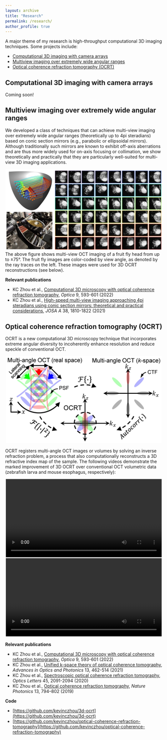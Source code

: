 ```yaml
---
layout: archive
title: "Research"
permalink: /research/
author_profile: true
---
```


A major theme of my research is high-throughput computational 3D imaging techniques. Some projects include:
- [Computational 3D imaging with camera arrays](#computational-3d-imaging-with-camera-arrays)
- [Multiview imaging over extremely wide angular ranges](#multiview-imaging-over-extremely-wide-angular-ranges)
- [Optical coherence refraction tomography (OCRT)](#optical-coherence-refraction-tomography-ocrt)

## Computational 3D imaging with camera arrays
Coming soon!

## Multiview imaging over extremely wide angular ranges
We developed a class of techniques that can achieve multi-view imaging over extremely wide angular ranges (theoretically up to 4pi steradians) based on conic section mirrors (e.g., parabolic or ellipsoidal mirrors). Although traditionally such mirrors are known to exhibit off-axis aberrations and are thus more widely used for on-axis focusing or collimation, we show theoretically and practically that they are particularly well-suited for multi-view 3D imaging applications.

<center><img src="/images/parabolic_mirror.jpg" alt="multiangle imaging with parabolic mirror" width="800"/></center>
The above figure shows multi-view OCT imaging of a fruit fly head from up to ±75&deg;. The fruit fly images are color-coded by view angle, as denoted by the ray traces on the left. These images were used for 3D OCRT reconstructions (see below).


**Relevant publications**
- KC Zhou et al., [Computational 3D microscopy with optical coherence refraction tomography](https://doi.org/10.1364/OPTICA.454860), *Optica* 9, 593-601 (2022)
- KC Zhou et al., [High-speed multi-view imaging approaching 4pi steradians using conic section mirrors: theoretical and practical considerations](https://www.osapublishing.org/josaa/abstract.cfm?uri=josaa-38-12-1810), *JOSA A* 38, 1810-1822 (2021)  


## Optical coherence refraction tomography (OCRT)
OCRT is a new computational 3D microscopy technique that incorporates extreme angular diversity to incoherently enhance resolution and reduce speckle of conventional OCT.

<center><img src="/images/OCRT_overview.jpg" alt="OCRT k-space synthesis" width="500"/></center>

OCRT registers multi-angle OCT images or volumes by solving an inverse refraction problem, a process that also computationally reconstructs a 3D refractive index map of the sample. The following videos demonstrate the marked improvement of 3D OCRT over conventional OCT volumetric data (zebrafish larva and mouse esophagus, respectively):

<center>
<video width="500" controls>
  <source src="/images/OCRT_example1.mp4" type="video/mp4">
</video>
<video width="500" controls>
  <source src="/images/OCRT_example2.mp4" type="video/mp4">
</video>
</center>

**Relevant publications**
- KC Zhou et al., [Computational 3D microscopy with optical coherence refraction tomography](https://doi.org/10.1364/OPTICA.454860), *Optica* 9, 593-601 (2022)
- KC Zhou et al., [Unified k-space theory of optical coherence tomography](https://www.osapublishing.org/aop/fulltext.cfm?uri=aop-13-2-462&id=452759), *Advances in Optics and Photonics* 13, 462-514 (2021)
- KC Zhou et al., [Spectroscopic optical coherence refraction tomography](https://www.osapublishing.org/ol/abstract.cfm?uri=ol-45-7-2091), *Optics Letters* 45, 2091-2094 (2020)
- KC Zhou et al., [Optical coherence refraction tomography](https://www.nature.com/articles/s41566-019-0508-1), *Nature Photonics* 13, 794–802 (2019)

**Code**
- [https://github.com/kevinczhou/3d-ocrt](https://github.com/kevinczhou/3d-ocrt)
- [https://github.com/kevinczhou/optical-coherence-refraction-tomography](https://github.com/kevinczhou/optical-coherence-refraction-tomography)



